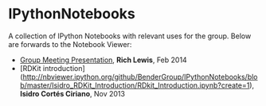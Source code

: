 IPythonNotebooks
================

A collection of IPython Notebooks with relevant uses for the group.  Below are forwards to the Notebook Viewer:

 - [Group Meeting Presentation](http://nbviewer.ipython.org/github/BenderGroup/IPythonNotebooks/blob/master/rl_presentation_02_2014.ipynb?create=1), **Rich Lewis**, Feb 2014
 - [RDKit introduction] (http://nbviewer.ipython.org/github/BenderGroup/IPythonNotebooks/blob/master/Isidro_RDKit_Introduction/RDkit_Introduction.ipynb?create=1), **Isidro Cortés Ciriano**, Nov 2013 



